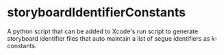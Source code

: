 # storyboardIdentifierConstants
A python script that can be added to Xcode's run script to generate storyboard identifier files that auto maintain a list of segue identifiers as k-constants.
